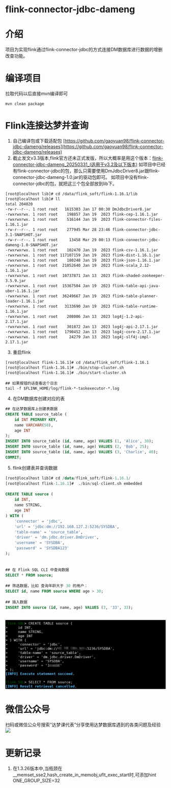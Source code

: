 # flink-connector-jdbc-dameng
# 介绍
项目为实现flink通过flink-connector-jdbc的方式连接DM数据库进行数据的增删改查功能。

# 编译项目
拉取代码以后直接mvn编译即可
```
mvn clean package
```

# Flink连接达梦并查询
1. 自己编译包或下载适配包 [https://github.com/gaoyuan98/flink-connector-jdbc-dameng/releases](https://github.com/gaoyuan98/flink-connector-jdbc-dameng/releases)
2. 截止发文v3.3版本,flink官方还未正式发版，所以大概率是用这个版本：[flink-connector-jdbc-dameng_20250331_(适用于v3.2及以下版本)](https://github.com/gaoyuan98/flink-connector-jdbc-dameng/releases/tag/flink-connector-jdbc-dameng_20250331)
   如项目中已经有flink-connector-jdbc的包，那么只需要使用DmJdbcDriver8.jar跟flink-connector-jdbc-dameng-1.0.jar的驱动包即可。
   如项目中没有flink-connector-jdbc的包，就把这三个包全部放到lib下。
```
[root@localhost lib]# cd /data/flink_soft/flink-1.16.1/lib
[root@localhost lib]# ll
total 204020
-rw-r--r--. 1 root root   1615303 Jan 17 00:30 DmJdbcDriver8.jar
-rwxrwxrwx. 1 root root    198857 Jan 19  2023 flink-cep-1.16.1.jar
-rwxrwxrwx. 1 root root    516144 Jan 19  2023 flink-connector-files-1.16.1.jar
-rw-r--r--. 1 root root    277945 Mar 28 23:46 flink-connector-jdbc-3.1-SNAPSHOT.jar
-rw-r--r--. 1 root root     13458 Mar 29 00:13 flink-connector-jdbc-dameng-1.0-SNAPSHOT.jar
-rwxrwxrwx. 1 root root    102470 Jan 19  2023 flink-csv-1.16.1.jar
-rwxrwxrwx. 1 root root 117107159 Jan 19  2023 flink-dist-1.16.1.jar
-rwxrwxrwx. 1 root root    180248 Jan 19  2023 flink-json-1.16.1.jar
-rwxrwxrwx. 1 root root  21052640 Jan 19  2023 flink-scala_2.12-1.16.1.jar
-rwxrwxrwx. 1 root root  10737871 Jan 13  2023 flink-shaded-zookeeper-3.5.9.jar
-rwxrwxrwx. 1 root root  15367504 Jan 19  2023 flink-table-api-java-uber-1.16.1.jar
-rwxrwxrwx. 1 root root  36249667 Jan 19  2023 flink-table-planner-loader-1.16.1.jar
-rwxrwxrwx. 1 root root   3133690 Jan 19  2023 flink-table-runtime-1.16.1.jar
-rwxrwxrwx. 1 root root    208006 Jan 13  2023 log4j-1.2-api-2.17.1.jar
-rwxrwxrwx. 1 root root    301872 Jan 13  2023 log4j-api-2.17.1.jar
-rwxrwxrwx. 1 root root   1790452 Jan 13  2023 log4j-core-2.17.1.jar
-rwxrwxrwx. 1 root root     24279 Jan 13  2023 log4j-slf4j-impl-2.17.1.jar
```
3. 重启flink
```
[root@localhost flink-1.16.1]# cd /data/flink_soft/flink-1.16.1
[root@localhost flink-1.16.1]# ./bin/stop-cluster.sh
[root@localhost flink-1.16.1]# ./bin/start-cluster.sh

## 如果报错的话查看这个日志
tail -f $FLINK_HOME/log/flink-*-taskexecutor-*.log
```
4. 在DM数据库创建对应的表
```sql
## 在达梦数据库上创建表数据
CREATE TABLE source_table (
    id INT PRIMARY KEY,
    name VARCHAR(50),
    age INT
);
INSERT INTO source_table (id, name, age) VALUES (1, 'Alice', 30);
INSERT INTO source_table (id, name, age) VALUES (2, 'Bob', 25);
INSERT INTO source_table (id, name, age) VALUES (3, 'Charlie', 40);
COMMIT;
```
5. flink创建表并查询数据
```sql
[root@localhost lib]# cd /data/flink_soft/flink-1.16.1/
[root@localhost flink-1.16.1]#  ./bin/sql-client.sh embedded

CREATE TABLE source (
    id INT,
    name STRING,
    age INT
) WITH (
    'connector' = 'jdbc',
    'url' = 'jdbc:dm://192.168.127.2:5236/SYSDBA',
    'table-name' = 'source_table',
    'driver' = 'dm.jdbc.driver.DmDriver',
    'username' = 'SYSDBA',
    'password' = 'SYSDBA123'
);


## 在 Flink SQL CLI 中查询数据
SELECT * FROM source;

## 筛选数据，比如 查询年龄大于 30 的用户：
SELECT id, name FROM source WHERE age > 30;

## 插入数据
INSERT INTO source (id, name, age) VALUES (3, '33', 33);
```
<br />
<img src="./img/flink_dm.png" />
<br />


# 微信公众号
扫码或微信公众号搜索“达梦课代表”分享使用达梦数据库遇到的各类问题及经验
<br />
<img src="./img/gzh01.png" />
<br />


# 更新记录
1. 在1.3.26版本中,当瓶颈在__memset_sse2,hash_create_in_memobj,uflt_exec_start时,可添加hint ONE_GROUP_SIZE=32